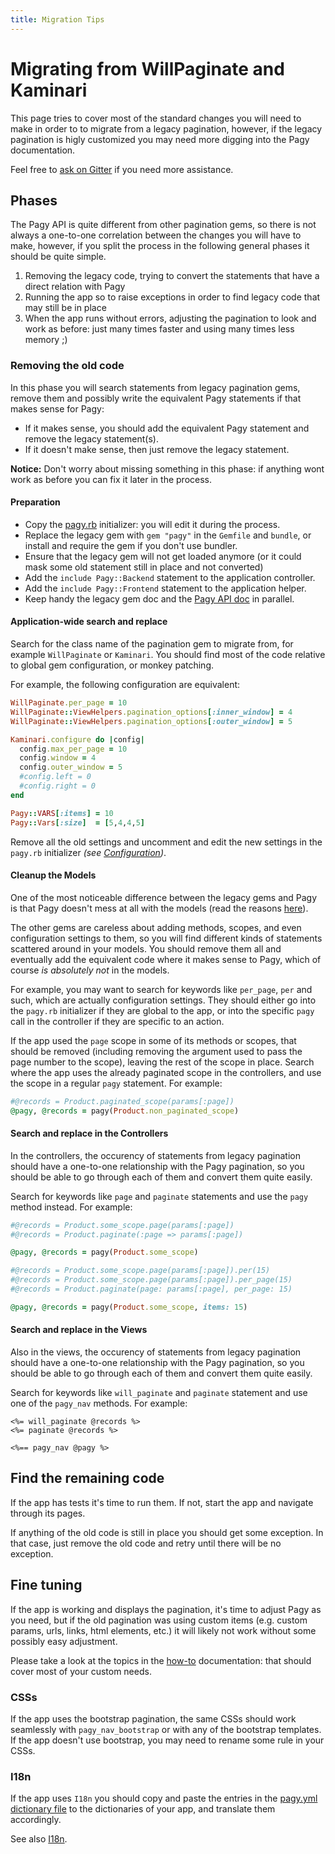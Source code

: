 ```yaml
---
title: Migration Tips
---
```

# Migrating from WillPaginate and Kaminari

This page tries to cover most of the standard changes you will need to make in order to to migrate from a legacy pagination, however, if the legacy pagination is higly customized you may need more digging into the Pagy documentation.

Feel free to [ask on Gitter](https://gitter.im/ruby-pagy/Lobby) if you need more assistance.

## Phases

The Pagy API is quite different from other pagination gems, so there is not always a one-to-one correlation between the changes you will have to make, however, if you split the process in the following general phases it should be quite simple.

1. Removing the legacy code, trying to convert the statements that have a direct relation with Pagy
2. Running the app so to raise exceptions in order to find legacy code that may still be in place
3. When the app runs without errors, adjusting the pagination to look and work as before: just many times faster and using many times less memory ;)

### Removing the old code

In this phase you will search statements from legacy pagination gems, remove them and possibly write the equivalent Pagy statements if that makes sense for Pagy:

- If it makes sense, you should add the equivalent Pagy statement and remove the legacy statement(s).
- If it doesn't make sense, then just remove the legacy statement.

**Notice:** Don't worry about missing something in this phase: if anything wont work as before you can fix it later in the process.

#### Preparation

- Copy the [pagy.rb](https://github.com/ddnexus/pagy/blob/master/lib/config/pagy.rb) initializer: you will edit it during the process.
- Replace the legacy gem with `gem "pagy"` in the `Gemfile` and `bundle`, or install and require the gem if you don't use bundler.
- Ensure that the legacy gem will not get loaded anymore (or it could mask some old statement still in place and not converted)
- Add the `include Pagy::Backend` statement to the application controller.
- Add the `include Pagy::Frontend` statement to the application helper.
- Keep handy the legacy gem doc and the [Pagy API doc](api/pagy.md) in parallel.

#### Application-wide search and replace

Search for the class name of the pagination gem to migrate from, for example `WillPaginate` or `Kaminari`. You should find most of the code relative to global gem configuration, or monkey patching.

For example, the following configuration are equivalent:

```ruby
WillPaginate.per_page = 10
WillPaginate::ViewHelpers.pagination_options[:inner_window] = 4
WillPaginate::ViewHelpers.pagination_options[:outer_window] = 5
```

```ruby
Kaminari.configure do |config|
  config.max_per_page = 10
  config.window = 4
  config.outer_window = 5
  #config.left = 0
  #config.right = 0
end
```

```ruby
Pagy::VARS[:items] = 10
Pagy::Vars[:size]  = [5,4,4,5]
```

Remove all the old settings and uncomment and edit the new settings in the `pagy.rb` initializer _(see [Configuration](how-to.md#global-configuration))_.

#### Cleanup the Models

One of the most noticeable difference between the legacy gems and Pagy is that Pagy doesn't mess at all with the models (read the reasons [here](index.md#stay-away-from-the-models)).

The other gems are careless about adding methods, scopes, and even configuration settings to them, so you will find different kinds of statements scattered around in your models. You should remove them all and eventually add the equivalent code where it makes sense to Pagy, which of course _is absolutely not_ in the models.

For example, you may want to search for keywords like `per_page`, `per` and such, which are actually configuration settings. They should either go into the `pagy.rb` initializer if they are global to the app, or into the specific `pagy` call in the controller if they are specific to an action.

If the app used the `page` scope in some of its methods or scopes, that should be removed (including removing the argument used to pass the page number to the scope), leaving the rest of the scope in place. Search where the app uses the already paginated scope in the controllers, and use the scope in a regular `pagy` statement. For example:

```ruby
#@records = Product.paginated_scope(params[:page])
@pagy, @records = pagy(Product.non_paginated_scope)
```

#### Search and replace in the Controllers

In the controllers, the occurency of statements from legacy pagination should have a one-to-one relationship with the Pagy pagination, so you should be able to go through each of them and convert them quite easily.

Search for keywords like `page` and `paginate` statements and use the `pagy` method instead. For example:

```ruby
#@records = Product.some_scope.page(params[:page])
#@records = Product.paginate(:page => params[:page])

@pagy, @records = pagy(Product.some_scope)
```

```ruby
#@records = Product.some_scope.page(params[:page]).per(15)
#@records = Product.some_scope.page(params[:page]).per_page(15)
#@records = Product.paginate(page: params[:page], per_page: 15)

@pagy, @records = pagy(Product.some_scope, items: 15)
```

#### Search and replace in the Views

Also in the views, the occurency of statements from legacy pagination should have a one-to-one relationship with the Pagy pagination, so you should be able to go through each of them and convert them quite easily.

Search for keywords like `will_paginate` and `paginate` statement and use one of the `pagy_nav` methods. For example:

```erb
<%= will_paginate @records %>
<%= paginate @records %>

<%== pagy_nav @pagy %>
```

## Find the remaining code

If the app has tests it's time to run them. If not, start the app and navigate through its pages.

If anything of the old code is still in place you should get some exception. In that case, just remove the old code and retry until there will be no exception.

## Fine tuning

If the app is working and displays the pagination, it's time to adjust Pagy as you need, but if the old pagination was using custom items (e.g. custom params, urls, links, html elements, etc.) it will likely not work without some possibly easy adjustment.

Please take a look at the topics in the [how-to](how-to.md) documentation: that should cover most of your custom needs.

### CSSs

If the app uses the bootstrap pagination, the same CSSs should work seamlessly with `pagy_nav_bootstrap` or with any of the bootstrap templates. If the app doesn't use bootstrap, you may need to rename some rule in your CSSs.

### I18n

If the app uses `I18n` you should copy and paste the entries in the [pagy.yml dictionary file](https://github.com/ddnexus/pagy/blob/master/lib/locales/pagy.yml) to the dictionaries of your app, and translate them accordingly.

See also [I18n](api/frontend.md#i18n).
